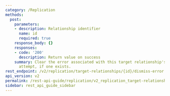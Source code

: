 ```yaml
---
category: /Replication
methods:
  post:
    parameters:
    - description: Relationship identifier
      name: id
      required: true
    response_body: {}
    responses:
    - code: '200'
      description: Return value on success
    summary: Clear the error associated with this target relationship's last replication
      attempt, if one exists.
rest_endpoint: /v2/replication/target-relationships/{id}/dismiss-error
api_version: v2
permalink: /rest-api-guide/replication/v2_replication_target-relationships_id_dismiss-error.html
sidebar: rest_api_guide_sidebar
---
```

